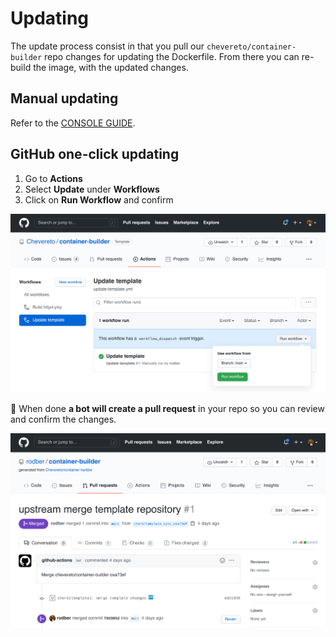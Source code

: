 # Updating

The update process consist in that you pull our `chevereto/container-builder` repo changes for updating the Dockerfile. From there you can re-build the image, with the updated changes.

## Manual updating

Refer to the [CONSOLE GUIDE](guides/console/UPDATING.md).

## GitHub one-click updating

1. Go to **Actions**
2. Select **Update** under **Workflows**
3. Click on **Run Workflow** and confirm

![Update template](src/update.png)

🤖 When done **a bot will create a pull request** in your repo so you can review and confirm the changes.

![Update merge](src/update-merge.png)

